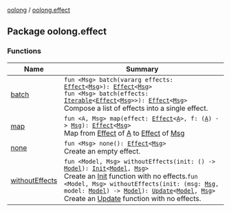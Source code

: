 [oolong](../index.md) / [oolong.effect](./index.md)

## Package oolong.effect

### Functions

| Name | Summary |
|---|---|
| [batch](batch.md) | `fun <Msg> batch(vararg effects: `[`Effect`](../oolong/-effect.md)`<`[`Msg`](batch.md#Msg)`>): `[`Effect`](../oolong/-effect.md)`<`[`Msg`](batch.md#Msg)`>`<br>`fun <Msg> batch(effects: `[`Iterable`](https://kotlinlang.org/api/latest/jvm/stdlib/kotlin.collections/-iterable/index.html)`<`[`Effect`](../oolong/-effect.md)`<`[`Msg`](batch.md#Msg)`>>): `[`Effect`](../oolong/-effect.md)`<`[`Msg`](batch.md#Msg)`>`<br>Compose a list of effects into a single effect. |
| [map](map.md) | `fun <A, Msg> map(effect: `[`Effect`](../oolong/-effect.md)`<`[`A`](map.md#A)`>, f: (`[`A`](map.md#A)`) -> `[`Msg`](map.md#Msg)`): `[`Effect`](../oolong/-effect.md)`<`[`Msg`](map.md#Msg)`>`<br>Map from [Effect](../oolong/-effect.md) of [A](map.md#A) to [Effect](../oolong/-effect.md) of [Msg](map.md#Msg) |
| [none](none.md) | `fun <Msg> none(): `[`Effect`](../oolong/-effect.md)`<`[`Msg`](none.md#Msg)`>`<br>Create an empty effect. |
| [withoutEffects](without-effects.md) | `fun <Model, Msg> withoutEffects(init: () -> `[`Model`](without-effects.md#Model)`): `[`Init`](../oolong/-init.md)`<`[`Model`](without-effects.md#Model)`, `[`Msg`](without-effects.md#Msg)`>`<br>Create an [Init](../oolong/-init.md) function with no effects.`fun <Model, Msg> withoutEffects(init: (msg: `[`Msg`](without-effects.md#Msg)`, model: `[`Model`](without-effects.md#Model)`) -> `[`Model`](without-effects.md#Model)`): `[`Update`](../oolong/-update.md)`<`[`Model`](without-effects.md#Model)`, `[`Msg`](without-effects.md#Msg)`>`<br>Create an [Update](../oolong/-update.md) function with no effects. |
